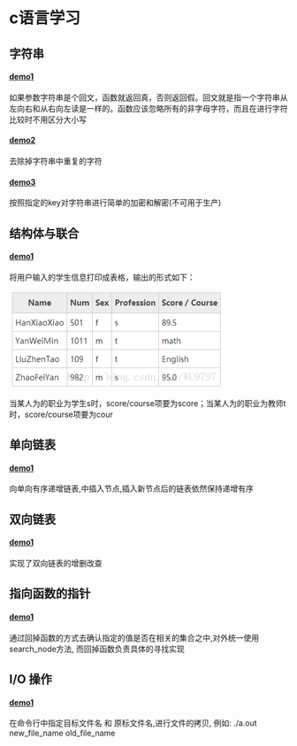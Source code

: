 # c语言学习

## 字符串

#### <a href="./string/huiwen.c">demo1</a>
如果参数字符串是个回文，函数就返回真，否则返回假。回文就是指一个字符串从左向右和从右向左读是一样的。函数应该忽略所有的非字母字符，而且在进行字符比较时不用区分大小写

#### <a href="./string/quchong.c">demo2</a>
去除掉字符串中重复的字符

#### <a href="./string/decr_encry.c">demo3</a>
按照指定的key对字符串进行简单的加密和解密(不可用于生产)

## 结构体与联合
#### <a href="./struct/table.c">demo1</a>
将用户输入的学生信息打印成表格，输出的形式如下：<br/>

![avatar](./img/20170815163734777.png)<br/>

当某人为的职业为学生s时，score/course项要为score；当某人为的职业为教师t时，score/course项要为cour

## 单向链表

#### <a href="./singlelink/single.c">demo1</a>
向单向有序递增链表,中插入节点,插入新节点后的链表依然保持递增有序

## 双向链表

#### <a href="./doublelink/doublelink.c">demo1</a>
实现了双向链表的增删改查

## 指向函数的指针

#### <a href="./funcpoint/findnode.c">demo1</a>
通过回掉函数的方式去确认指定的值是否在相关的集合之中,对外统一使用search_node方法, 而回掉函数负责具体的寻找实现

## I/O 操作
#### <a href="./io/copy_file.c">demo1</a>
在命令行中指定目标文件名 和 原标文件名,进行文件的拷贝, 例如: ./a.out new_file_name old_file_name 
